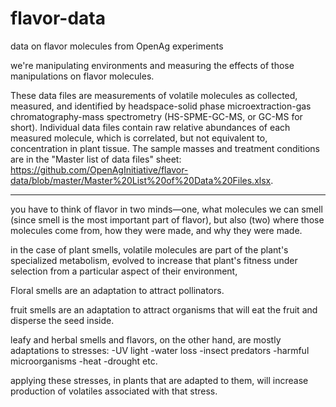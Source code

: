 # flavor-data
data on flavor molecules from OpenAg experiments

we're manipulating environments and measuring the effects of those manipulations on flavor molecules.

These data files are measurements of volatile molecules as collected, measured, and identified by headspace-solid phase microextraction-gas chromatography-mass spectrometry (HS-SPME-GC-MS, or GC-MS for short). Individual data files contain raw relative abundances of each measured molecule, which is correlated, but not equivalent to, concentration in plant tissue. The sample masses and treatment conditions are in the "Master list of data files" sheet: https://github.com/OpenAgInitiative/flavor-data/blob/master/Master%20List%20of%20Data%20Files.xlsx. 

----------

you have to think of flavor in two minds—one, what molecules we can smell (since smell is the most important part of flavor), but also (two) where those molecules come from, how they were made, and why they were made.

in the case of plant smells, volatile molecules are part of the plant's specialized metabolism, evolved to increase that plant's fitness under selection from a particular aspect of their environment,

Floral smells are an adaptation to attract pollinators.

fruit smells are an adaptation to attract organisms that will eat the fruit and disperse the seed inside.

leafy and herbal smells and flavors, on the other hand, are mostly adaptations to stresses:
-UV light
-water loss
-insect predators
-harmful microorganisms
-heat
-drought
etc.

applying these stresses, in plants that are adapted to them, will increase production of volatiles associated with that stress.
